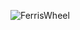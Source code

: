 ![FerrisWheel](https://github.com/LuizLaender/FreeCodeCamp/assets/79274198/84681e30-bdae-4b6d-b696-e9a1e539cc99)
